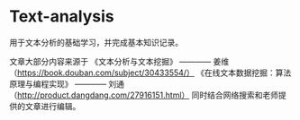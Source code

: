 # Text-analysis
用于文本分析的基础学习，并完成基本知识记录。

文章大部分内容来源于 《文本分析与文本挖掘》 ———— 姜维 （https://book.douban.com/subject/30433554/）
                   《在线文本数据挖掘：算法原理与编程实现》 ———— 刘通  （http://product.dangdang.com/27916151.html）
同时结合网络搜索和老师提供的文章进行编辑。



